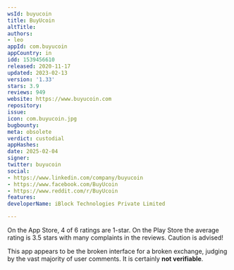 ```yaml
---
wsId: buyucoin
title: BuyUcoin
altTitle: 
authors:
- leo
appId: com.buyucoin
appCountry: in
idd: 1539456610
released: 2020-11-17
updated: 2023-02-13
version: '1.33'
stars: 3.9
reviews: 949
website: https://www.buyucoin.com
repository: 
issue: 
icon: com.buyucoin.jpg
bugbounty: 
meta: obsolete
verdict: custodial
appHashes: 
date: 2025-02-04
signer: 
twitter: buyucoin
social:
- https://www.linkedin.com/company/buyucoin
- https://www.facebook.com/BuyUcoin
- https://www.reddit.com/r/BuyUcoin
features: 
developerName: iBlock Technologies Private Limited

---
```


On the App Store, 4 of 6 ratings are 1-star. On the Play Store the average
rating is 3.5 stars with many complaints in the reviews. Caution is
advised!

This app appears to be the broken interface for a broken exchange, judging by
the vast majority of user comments. It is certainly **not verifiable**.
